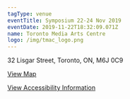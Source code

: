 ```yaml
---
tagType: venue
eventTitle: Symposium 22-24 Nov 2019
eventDate: 2019-11-22T18:32:09.071Z
name: Toronto Media Arts Centre
logo: /img/tmac_logo.png
---
```

32 Lisgar Street, Toronto, ON, M6J 0C9

[View Map](https://www.google.com/maps/place/Toronto+Media+Arts+Centre/@43.6420485,-79.4932639,12z/data=!4m18!1m12!4m11!1m3!2m2!1d-79.4220245!2d43.6478868!1m6!1m2!1s0x882b350048a4cd8f:0x1ca084cfc4618789!2storonto+media+arts+centre!2m2!1d-79.4232241!2d43.6420699!3m4!1s0x882b350048a4cd8f:0x1ca084cfc4618789!8m2!3d43.6420699!4d-79.4232241)

[View Accessibility Information](https://policies.tomediaarts.org/procedure-manual/policies/accessibility)
